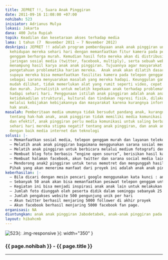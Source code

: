 ```yaml
---
title: JEPRET !!, Suara Anak Pinggiran
date: 2011-09-16 11:08:00 +07:00
nohibah: 523
inisiator: Adrianus Mulya
lokasi: Jakarta
dana: 400 Juta Rupiah
topik: Keadilan dan kesetaraan akses terhadap media
lama: 1 tahun (7  November 2011 – 7 November 2012)
deskripsi: JEPRET !! adalah program pemberdayaan anak anak pinggiran untuk memotret
  kehidupan mereka sehari hari dengan memanfaatkan fitur kamera pada pesawat telepon
  genggam berharga murah. Kemudian hasil foto mereka akan di distribusikan melalui
  jaringan sosial media (twitter, facebook, multiply), serta sebuah web khusus yang
  menampung hasil karya anak anak pinggiran. Tujuannya agar masyarakat luas memperoleh
  pengetahuan problematika harian mereka.  Anak anak akan dilatih dasar foto jurnalistik
  supaya mereka bisa memanfaatkan fasilitas kamera pada telepon genggam murah tersebut
  sebagai sarana menyuarakan masalah yang mereka hadapi. Keunggulan gambar foto adalah
  mudah dilihat, tidak memerlukan alat yang rumit seperti video, cepat mengkasesnya
  dan murah. Jurnalistik untuk melatih kepekaan anak terhadap problematika yang mereka
  hadapi sehari hari. Penggunaan istilah anak pinggiran adalah anak anak yang mengalami
  ketidakadilan struktural, kultural dan tindakan represi fisik, dilakukan oleh pemerintah
  melalui kebijakan kebijakannya dan masyarakat karena kurangnya informasi tentang
  hak anak.
masalah: Pemberitaan media umumnya tidak bersudut pandang anak, kurangnya liputan
  tentang hak-hak anak, anak pinggiran tidak memiliki media komunikasi yang murah
  dan efektif, anak pinggiran perlu media komunikasi untuk saling berbagi masalah
  sehari hari mereka stigma negatif tentang anak pinggiran, dan anak anak belum mengenal
  dengan baik media internet dan teknologi
solusi: |-
  – Memanfaatkan sosial media, telepon genggam murah dan layanan telekomunikasi untuk menyuarakan hak anak pinggiran.
  – Melatih anak anak pinggiran bagaimana menggunakan sarana sosial media, pesawat telepon genggam murah dan layanan telekomunikasi sebagai alat untuk bersuara.
  – Melatih anak pinggiran untuk berbicara melalui medium fotografi dengan memotret setiap kejadian mereka alami sehari hari. Mengapa foto? Dengan kemajuan teknologi telepon genggam berfitur kamera digital menjadi murah, memotret menjadi kegiatan yang sangat mudah, bahkan menjadi rutinitas dikalangan anak anak. Tinggal pencet jadi gambar. Selain itu bendanya ringan,kecil dan mudah dibawa bawa, sehingga ketika ada kejadian anak bisa langsung memotret dan mengunggahnya. Melalui citra visual, orang akan mudah mendapatkan gambaran suasana di lokasi kejadian masing masing.
  – Membuat blog foto berbasis “engine open source”, berisikan hasil karya anak anak sehingga mereka bisa saling mempelajari kehidupan satu komunitas dengan komunitas lainnya, dan suara mereka bisa didengar masyarakat luas.
  – Membuat halaman facebook, akun twitter dan sarana social media lain.
  – Mendorong anak2 pinggiran untuk terus memotret dan mengunggah hasil jepretannya dengan insentif pulsa Rp. 5000 per 5 foto. Pengunggah terbanyak tiap bulan akan mendapat bonus pulsa Rp.25000,00, dan hasil foto terbaik akan mendapat beasiswa magang di media.
  Pihak yang akan menerima manfaat dari proyek ini adalah anak anak pinggiran Jabodetabek, anak-anak pinggiran pada umumnya akan meniru proyek ini untuk komunitas mereka, kelompok pemerhati hak-hak anak, wartawan dan media akan mendapat inspirasi liputan, dan pembuat kebijakan kota, serta akademisi dan para aktivis sosial akan mendapat informasi tentang anak pinggiran
keberhasilan: |-
  – Bila dicari dengan mesin pencari google menggunakan kata kunci : anak pinggiran, anak jalanan, “street children”, “Indonesian street children”, halaman web ini yang akan tampil.
  – Sebanyak 50 anak akan bisa memanfaatkan pesawat telepon genggam untuk memotret, kemudian mengunggahnya ke akun sosial media untuk menyuarakan kehidupan mereka.
  – Kegiatan ini bisa menjadi inspirasi anak anak lain untuk melakukan hal yang sama dengan jumlah penggunggah lebih dari 50 anak.
  – Jumlah foto diunggah oleh peserta didik dalam seminggu sebanyak 25 foto.
  – Jumlah pengakses website 500 pengunjung unik per hari
  – Akun twitter berhasil menjaring 5000 follower di akhir proyek
  – Akun facebook berhasil menjaring 5000 facebook fan page.
organisasi: NA
diuntungkan: anak anak pinggiran Jabodetabek, anak-anak pinggiran pada umumnya akan meniru proyek ini untuk komunitas mereka, kelompok pemerhati hak-hak anak, wartawan dan media akan mendapat inspirasi liputan, dan pembuat kebijakan kota, serta akademisi dan para aktivis sosial akan mendapat informasi tentang anak pinggiran
layout: hibahcmb
---
```


![523](/static/img/hibahcmb/523.png){: .img-responsive }{: width="350" }

### {{ page.nohibah }} - {{ page.title }}

---
